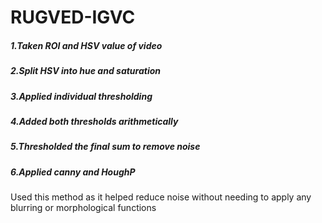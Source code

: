 # RUGVED-IGVC

##### 1.Taken ROI and HSV value of video
##### 2.Split HSV into hue and saturation
##### 3.Applied individual thresholding
##### 4.Added both thresholds arithmetically 
##### 5.Thresholded the final sum to remove noise
##### 6.Applied canny and HoughP

Used this method as it helped reduce noise without needing to apply any blurring or morphological functions
